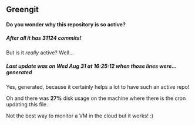 ## Greengit

#### Do you wonder why this repository is so active?

##### After all it has 31124 commits!

But is it *really* active? Well...

##### Last update was on Wed Aug 31 at 16:25:12 when those lines were... generated

Yes, generated, because it certainly helps a lot to have such an active repo!

Oh and there was **27%** disk usage on the machine
where there is the cron updating this file.

Not the best way to monitor a VM in the cloud but it works! :)
